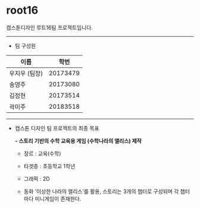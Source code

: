 # root16
캡스톤디자인 루트16팀 프로젝트입니다.

-----------------------------------------

* 팀 구성원

| 이름  | 학번  |
|---|---|
| 우지우 (팀장) | 20173479  |
| 송영주  | 20173080  |
| 김정현  | 20173514  |
| 곽미주  | 20183518  |

------------------------------------------
* 캡스톤 디자인 팀 프로젝트의 최종 목표 
  
  **- 스토리 기반의 수학 교육용 게임 (수학나라의 앨리스) 제작**
  
  - 장르 : 교육(수학)
  
  - 타겟층 : 초등학교 1학년	
  
  - 그래픽 : 2D
	
  - 동화 ‘이상한 나라의 앨리스’를 활용, 스토리는 3개의 챕터로 구성되며 각 챕터 마다 미니게임이 존재한다.
